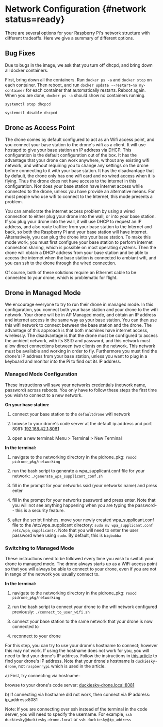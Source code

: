 # Network Configuration {#network status=ready}

There are several options for your Raspberry Pi's network structure
with different tradeoffs.  Here we give a summary of different
options.

## Bug Fixes

Due to bugs in the image, we ask that you turn off dhcpd, and bring
down all docker containers.

First, bring down all the containers. Run `docker ps -a` and `docker
stop` on each container. Then reboot, and run `docker update
--restart=no my-container` for each container that automatically
restarts. Reboot again. When you are done, `docker ps -a` should show no
containers running.


`systemctl stop dhcpcd`

`systemctl disable dhcpcd`

## Drone as Access Point

The drone comes by default configured to act as an Wifi access point,
and you connect your base station to the drone's wifi as a client.  It
will use hostapd to give your base station an IP address via DHCP.
This configuration is the default configuration out of the box.  It
has the advantage that your drone can work anywhere, without any
existing wifi network, and without requiring you to change any
settings on the drone before connecting to it with your base station.
It has the disadvantage that by default, the drone only has one wifi
card and no wired access when it is flying.  Thus the drone does not
have access to the internet in this configuration.  Nor does your base
station have internet access while connected to the drone, unless you
have provide an alternative means.  For most people who use wifi to
connect to the Internet, this mode presents a problem.

You can ameliorate the internet access problem by using a wired
connection to either plug your drone into the wall, or into your base
station.  If you plug your drone into the wall, it will use DHCP to
request an IP address, and also route traffice from your base station
to the Internet and back, so both the Raspberry Pi and your base
station will have internet.  Alternatively, you can plug the drone
into your base station.  To make this mode work, you must first
configure your base station to perform internet connection sharing,
which is possible on most operating systems.  Then the drone will
obtain a DHCP address from your base station and be able to access the
internet when the base station is connected to ambiant wifi, and you
can ssh to the drone through the wired connection.

Of course, both of these solutions require an Ethernet cable to be
connected to your drone, which is problematic for flight.


## Drone in Managed Mode

We encourage everyone to try to run their drone in managed mode.  In
this configuration, you connect both your base station and
your drone to the wifi network.  Your drone will be in AP Managed
mode, and obtain an IP address and internet access in the same way as
your base station.  You can then use this wifi network to connect
between the base station and the drone.  The advantage of this
approach is that both machines have internet access, wirelessly.  The
disadvantage is that the drone must be configured to access the
ambient network, with its SSID and password, and this network must
allow direct connections between two clients on the network.  This
network must be available and working in order to fly.  Furthermore
you must find the drone's IP address from your base station, unless
you want to plug in a keyboard and monitor into the Pi to find out its
IP address.

### Managed Mode Configuration

These instructions will save your networks credentials (network name, password)
across reboots. You only have to follow these steps the first time you wish to
connect to a new network.

**On your base station:**

1. connect your base station to the `defaultdrone` wifi network

2. browse to your drone's code server at the default ip address and port 8081: [192.168.42.1:8081](192.168.42.1:8081)

3. open a new terminal: Menu > Terminal > New Terminal

**In the terminal:**

1. navigate to the networking directory in the pidrone_pkg: `roscd pidrone_pkg/networking`

2. run the bash script to generate a wpa_supplicant.conf file for your network: `./generate_wpa_supplicant_conf.sh`

3. fill in the prompt for your networks ssid (your networks name) and press enter

4. fill in the prompt for your networks password and press enter. Note that you will not see anything happening when you are typing the password-- this is a security feature.

5. after the script finishes, move your newly created wpa_supplicant.conf file to the /etc/wpa_supplicant directory: `sudo mv wpa_supplicant.conf /etc/wpa_supplicant/`. Note that you will need to enter the user password when using `sudo`. By default, this is `bigbubba`

### Switching to Managed Mode

These instructions need to be followed every time you wish to switch your drone
to managed mode. The drone always starts up as a WiFi access point so that you
will always be able to connect to your drone, even if you are not in range of the
network you usually connect to.

**In the terminal:**

1. navigate to the networking directory in the pidrone_pkg: `roscd pidrone_pkg/networking`

2. run the bash script to connect your drone to the wifi network configured previously: `./connect_to_user_wifi.sh`

3. connect your base station to the same network that your drone is now connected to

4. reconnect to your drone

For this step, you can try to use your drone's hostname to connect; however this may not work. If using the hostname does not work for you, you will need to find your drone's IP address. Follow the instructions in [this article](https://www.raspberrypi.org/documentation/remote-access/ip-address.md) to find your drone's IP address. Note that your drone's hostname is `duckiesky-drone`, not `raspberrypi` which is used in the article.

a) First, try connecting via hostname:

browse to your drone's code server: [duckiesky-drone.local:8081](duckiesky-drone.local:8081)

b) If connecting via hostname did not work, then connect via IP address: ip_address:8081

Note: If you are connecting over ssh instead of the terminal in the code server, you will need to specify the username. For example, `ssh duckiesky@duckiesky-drone.local` or `ssh duckiesky@ip_address`


